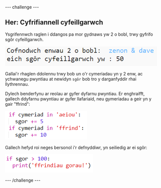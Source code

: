\--- challenge \---

## Her: Cyfrifiannell cyfeillgarwch

Ysgrifennwch raglen i ddangos pa mor gydnaws yw 2 o bobl, trwy gyfrifo sgôr cyfeillgarwch.

![sgrinlun](images/messages-friends.png)

Gallai'r rhaglen ddolennu trwy bob un o'r cymeriadau yn y 2 enw, ac ychwanegu pwyntiau at newidyn `sgôr` bob tro y darganfyddir rhai llythrennau.

Dylech benderfynu ar reolau ar gyfer dyfarnu pwyntiau. Er enghraifft, gallech ddyfarnu pwyntiau ar gyfer llafariaid, neu gymeriadau a geir yn y gair "ffrind":

![sgrinlun](images/messages-friends-code.png)

Gallech hefyd roi neges bersonol i'r defnyddiwr, yn seiliedig ar ei sgôr:

![sgrinlun](images/messages-best-friends.png)

\--- /challenge \---